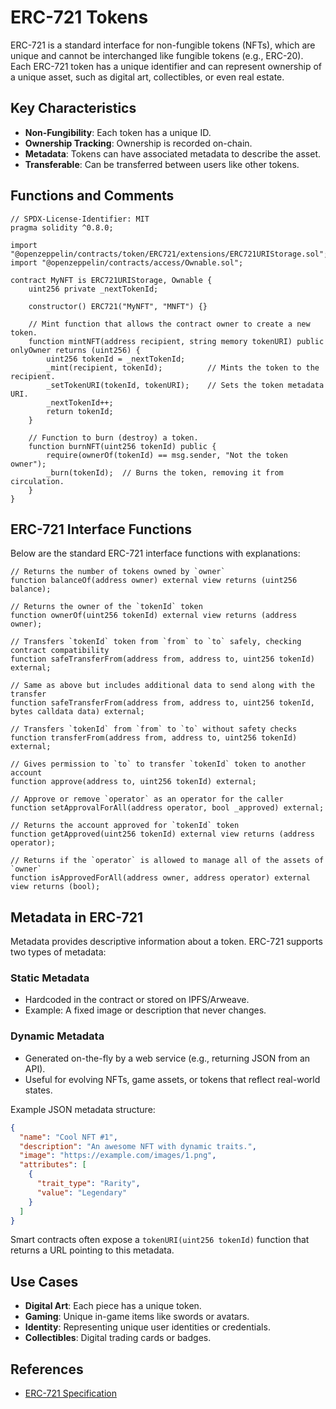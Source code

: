 # ERC-721 Tokens

ERC-721 is a standard interface for non-fungible tokens (NFTs), which are unique and cannot be interchanged like fungible tokens (e.g., ERC-20). Each ERC-721 token has a unique identifier and can represent ownership of a unique asset, such as digital art, collectibles, or even real estate.

## Key Characteristics

- **Non-Fungibility**: Each token has a unique ID.
- **Ownership Tracking**: Ownership is recorded on-chain.
- **Metadata**: Tokens can have associated metadata to describe the asset.
- **Transferable**: Can be transferred between users like other tokens.

## Functions and Comments

```solidity
// SPDX-License-Identifier: MIT
pragma solidity ^0.8.0;

import "@openzeppelin/contracts/token/ERC721/extensions/ERC721URIStorage.sol";
import "@openzeppelin/contracts/access/Ownable.sol";

contract MyNFT is ERC721URIStorage, Ownable {
    uint256 private _nextTokenId;

    constructor() ERC721("MyNFT", "MNFT") {}

    // Mint function that allows the contract owner to create a new token.
    function mintNFT(address recipient, string memory tokenURI) public onlyOwner returns (uint256) {
        uint256 tokenId = _nextTokenId;
        _mint(recipient, tokenId);          // Mints the token to the recipient.
        _setTokenURI(tokenId, tokenURI);    // Sets the token metadata URI.
        _nextTokenId++;
        return tokenId;
    }

    // Function to burn (destroy) a token.
    function burnNFT(uint256 tokenId) public {
        require(ownerOf(tokenId) == msg.sender, "Not the token owner");
        _burn(tokenId);  // Burns the token, removing it from circulation.
    }
}
```


## ERC-721 Interface Functions

Below are the standard ERC-721 interface functions with explanations:

```solidity
// Returns the number of tokens owned by `owner`
function balanceOf(address owner) external view returns (uint256 balance);

// Returns the owner of the `tokenId` token
function ownerOf(uint256 tokenId) external view returns (address owner);

// Transfers `tokenId` token from `from` to `to` safely, checking contract compatibility
function safeTransferFrom(address from, address to, uint256 tokenId) external;

// Same as above but includes additional data to send along with the transfer
function safeTransferFrom(address from, address to, uint256 tokenId, bytes calldata data) external;

// Transfers `tokenId` from `from` to `to` without safety checks
function transferFrom(address from, address to, uint256 tokenId) external;

// Gives permission to `to` to transfer `tokenId` token to another account
function approve(address to, uint256 tokenId) external;

// Approve or remove `operator` as an operator for the caller
function setApprovalForAll(address operator, bool _approved) external;

// Returns the account approved for `tokenId` token
function getApproved(uint256 tokenId) external view returns (address operator);

// Returns if the `operator` is allowed to manage all of the assets of `owner`
function isApprovedForAll(address owner, address operator) external view returns (bool);
```


## Metadata in ERC-721

Metadata provides descriptive information about a token. ERC-721 supports two types of metadata:

### Static Metadata

- Hardcoded in the contract or stored on IPFS/Arweave.
- Example: A fixed image or description that never changes.

### Dynamic Metadata

- Generated on-the-fly by a web service (e.g., returning JSON from an API).
- Useful for evolving NFTs, game assets, or tokens that reflect real-world states.

Example JSON metadata structure:

```json
{
  "name": "Cool NFT #1",
  "description": "An awesome NFT with dynamic traits.",
  "image": "https://example.com/images/1.png",
  "attributes": [
    {
      "trait_type": "Rarity",
      "value": "Legendary"
    }
  ]
}
```

Smart contracts often expose a `tokenURI(uint256 tokenId)` function that returns a URL pointing to this metadata.

## Use Cases

- **Digital Art**: Each piece has a unique token.
- **Gaming**: Unique in-game items like swords or avatars.
- **Identity**: Representing unique user identities or credentials.
- **Collectibles**: Digital trading cards or badges.

## References

- [ERC-721 Specification](https://eips.ethereum.org/EIPS/eip-721)
